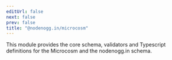 ```yaml
---
editUrl: false
next: false
prev: false
title: "@nodenogg.in/microcosm"
---
```


This module provides the core schema, validators and Typescript definitions for the Microcosm and the nodenogg.in schema.
